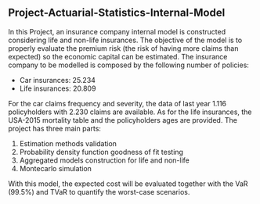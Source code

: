 ## Project-Actuarial-Statistics-Internal-Model

In this Project, an insurance company internal model is constructed considering life and non-life insurances. The objective of the model is to properly evaluate the premium risk (the risk of having more claims than expected) so the economic capital can be estimated.
The insurance company to be modelled is composed by the following number of policies:
-	Car insurances: 25.234
-	Life insurances: 20.809


For the car claims frequency and severity, the data of last year 1.116 policyholders with 2.230 claims are available. As for the life insurances, the USA-2015 mortality table and the policyholders ages are provided.
The project has three main parts:
1.	Estimation methods validation
2.	Probability density function goodness of fit testing
3.	Aggregated models construction for life and non-life
4.	Montecarlo simulation


With this model, the expected cost will be evaluated together with the VaR (99.5%) and TVaR to quantify the worst-case scenarios.

